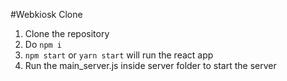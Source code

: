 #Webkiosk Clone

1. Clone the repository
2. Do `npm i`
3. `npm start` or `yarn start` will run the react app
4. Run the main_server.js inside server folder to start the server
